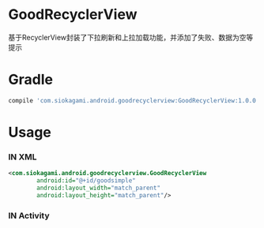 # GoodRecyclerView
基于RecyclerView封装了下拉刷新和上拉加载功能，并添加了失败、数据为空等提示
# Gradle
```groovy
compile 'com.siokagami.android.goodrecyclerview:GoodRecyclerView:1.0.0'
```

# Usage
### IN XML
```xml
<com.siokagami.android.goodrecyclerview.GoodRecyclerView
        android:id="@+id/goodsimple"
        android:layout_width="match_parent"
        android:layout_height="match_parent"/>
```
### IN Activity

